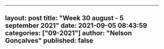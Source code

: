 ----
layout: post
title:  "Week 30 august - 5 september 2021"
date:   2021-09-05 08:43:59
categories: ["09-2021"]
author: "Nelson Gonçalves"
published: false
---


